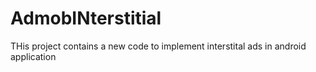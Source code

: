 # AdmobINterstitial
 THis project contains a new code to implement interstital ads in android application
